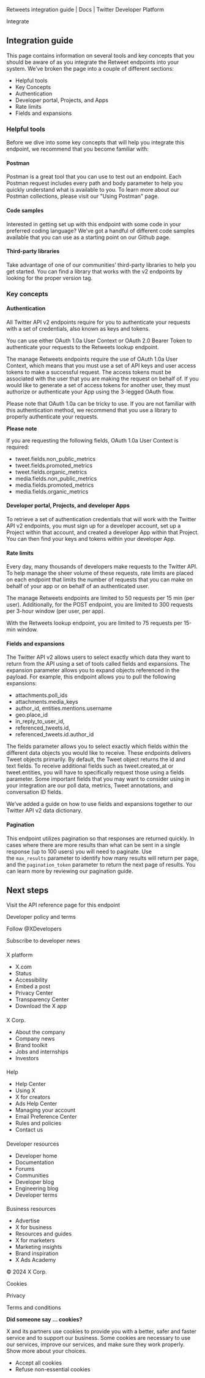 
Retweets integration guide | Docs | Twitter Developer Platform 

Integrate

Integration guide
-----------------

This page contains information on several tools and key concepts that you should be aware of as you integrate the Retweet endpoints into your system. We’ve broken the page into a couple of different sections:

* Helpful tools
* Key Concepts
* Authentication
* Developer portal, Projects, and Apps
* Rate limits
* Fields and expansions

### Helpful tools

Before we dive into some key concepts that will help you integrate this endpoint, we recommend that you become familiar with:

#### Postman

Postman is a great tool that you can use to test out an endpoint. Each Postman request includes every path and body parameter to help you quickly understand what is available to you. To learn more about our Postman collections, please visit our "Using Postman" page. 

#### Code samples

Interested in getting set up with this endpoint with some code in your preferred coding language? We’ve got a handful of different code samples available that you can use as a starting point on our Github page.

#### Third-party libraries

Take advantage of one of our communities’ third-party libraries to help you get started. You can find a library that works with the v2 endpoints by looking for the proper version tag.  

### Key concepts

#### Authentication

All Twitter API v2 endpoints require for you to authenticate your requests with a set of credentials, also known as keys and tokens.

You can use either OAuth 1.0a User Context or OAuth 2.0 Bearer Token to authenticate your requests to the Retweets lookup endpoint. 

The manage Retweets endpoints require the use of OAuth 1.0a User Context, which means that you must use a set of API keys and user access tokens to make a successful request. The access tokens must be associated with the user that you are making the request on behalf of. If you would like to generate a set of access tokens for another user, they must authorize or authenticate your App using the 3-legged OAuth flow.

Please note that OAuth 1.0a can be tricky to use. If you are not familiar with this authentication method, we recommend that you use a library to properly authenticate your requests.

**Please note**

If you are requesting the following fields, OAuth 1.0a User Context is required: 

* tweet.fields.non\_public\_metrics
* tweet.fields.promoted\_metrics
* tweet.fields.organic\_metrics
* media.fields.non\_public\_metrics
* media.fields.promoted\_metrics
* media.fields.organic\_metrics

#### 

#### Developer portal, Projects, and developer Apps

To retrieve a set of authentication credentials that will work with the Twitter API v2 endpoints, you must sign up for a developer account, set up a Project within that account, and created a developer App within that Project. You can then find your keys and tokens within your developer App.   

#### Rate limits

Every day, many thousands of developers make requests to the Twitter API. To help manage the sheer volume of these requests, rate limits are placed on each endpoint that limits the number of requests that you can make on behalf of your app or on behalf of an authenticated user.

The manage Retweets endpoints are limited to 50 requests per 15 min (per user). Additionally, for the POST endpoint, you are limited to 300 requests per 3-hour window (per user, per app). 

With the Retweets lookup endpoint, you are limited to 75 requests per 15-min window. 

#### Fields and expansions

The Twitter API v2 allows users to select exactly which data they want to return from the API using a set of tools called fields and expansions. The expansion parameter allows you to expand objects referenced in the payload. For example, this endpoint allows you to pull the following expansions:

* attachments.poll\_ids
* attachments.media\_keys
* author\_id, entities.mentions.username
* geo.place\_id
* in\_reply\_to\_user\_id,
* referenced\_tweets.id,
* referenced\_tweets.id.author\_id

The fields parameter allows you to select exactly which fields within the different data objects you would like to receive. These endpoints delivers Tweet objects primarily. By default, the Tweet object returns the id and text fields. To receive additional fields such as tweet.created\_at or tweet.entities, you will have to specifically request those using a fields parameter. Some important fields that you may want to consider using in your integration are our poll data, metrics, Tweet annotations, and conversation ID fields.

We’ve added a guide on how to use fields and expansions together to our Twitter API v2 data dictionary.

#### Pagination

This endpoint utilizes pagination so that responses are returned quickly. In cases where there are more results than what can be sent in a single response (up to 100 users) you will need to paginate. Use the `max_results` parameter to identify how many results will return per page, and the `pagination_token` parameter to return the next page of results. You can learn more by reviewing our pagination guide.

Next steps
------------

Visit the API reference page for this endpoint

Developer policy and terms

Follow @XDevelopers

Subscribe to developer news

#### 
 X platform

* X.com
* Status
* Accessibility
* Embed a post
* Privacy Center
* Transparency Center
* Download the X app

#### 
 X Corp.

* About the company
* Company news
* Brand toolkit
* Jobs and internships
* Investors

#### 
 Help

* Help Center
* Using X
* X for creators
* Ads Help Center
* Managing your account
* Email Preference Center
* Rules and policies
* Contact us

#### 
 Developer resources

* Developer home
* Documentation
* Forums
* Communities
* Developer blog
* Engineering blog
* Developer terms

#### 
 Business resources

* Advertise
* X for business
* Resources and guides
* X for marketers
* Marketing insights
* Brand inspiration
* X Ads Academy

 © 2024 X Corp.

Cookies

Privacy

Terms and conditions

**Did someone say … cookies?**  

 X and its partners use cookies to provide you with a better, safer and
 faster service and to support our business. Some cookies are necessary to use
 our services, improve our services, and make sure they work properly.
 Show more about your choices.

* Accept all cookies
* Refuse non-essential cookies